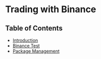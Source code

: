 # Trading with Binance

## Table of Contents

- [Introduction](docs/introduction.md)
- [Binance Test](docs/binance-test.md)
- [Package Management](docs/package-management.md)
